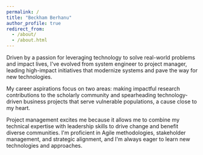 ```yaml
---
permalink: /
title: "Beckham Berhanu"
author_profile: true
redirect_from: 
  - /about/
  - /about.html
---
```


Driven by a passion for leveraging technology to solve real-world problems and impact lives, I've evolved from system engineer to project manager, leading high-impact initiatives that modernize systems and pave the way for new technologies.

My career aspirations focus on two areas: making impactful research contributions to the scholarly community and spearheading technology-driven business projects that serve vulnerable populations, a cause close to my heart.

Project management excites me because it allows me to combine my technical expertise with leadership skills to drive change and benefit diverse communities. I'm proficient in Agile methodologies, stakeholder management, and strategic alignment, and I'm always eager to learn new technologies and approaches.